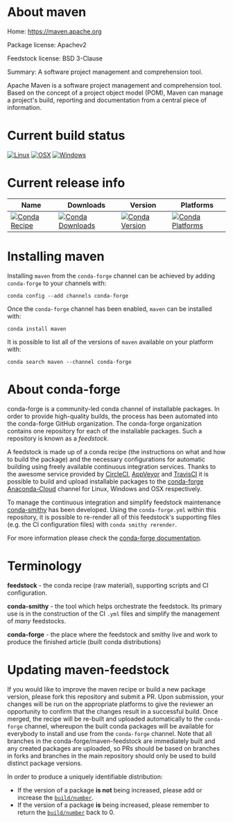 About maven
===========

Home: https://maven.apache.org

Package license: Apachev2

Feedstock license: BSD 3-Clause

Summary: A software project management and comprehension tool.

Apache Maven is a software project management and comprehension tool.
Based on the concept of a project object model (POM), Maven can manage
a project's build, reporting and documentation from a central piece of information.


Current build status
====================

[![Linux](https://img.shields.io/circleci/project/github/conda-forge/maven-feedstock/master.svg?label=Linux)](https://circleci.com/gh/conda-forge/maven-feedstock)
[![OSX](https://img.shields.io/travis/conda-forge/maven-feedstock/master.svg?label=macOS)](https://travis-ci.org/conda-forge/maven-feedstock)
[![Windows](https://img.shields.io/appveyor/ci/conda-forge/maven-feedstock/master.svg?label=Windows)](https://ci.appveyor.com/project/conda-forge/maven-feedstock/branch/master)

Current release info
====================

| Name | Downloads | Version | Platforms |
| --- | --- | --- | --- |
| [![Conda Recipe](https://img.shields.io/badge/recipe-maven-green.svg)](https://anaconda.org/conda-forge/maven) | [![Conda Downloads](https://img.shields.io/conda/dn/conda-forge/maven.svg)](https://anaconda.org/conda-forge/maven) | [![Conda Version](https://img.shields.io/conda/vn/conda-forge/maven.svg)](https://anaconda.org/conda-forge/maven) | [![Conda Platforms](https://img.shields.io/conda/pn/conda-forge/maven.svg)](https://anaconda.org/conda-forge/maven) |

Installing maven
================

Installing `maven` from the `conda-forge` channel can be achieved by adding `conda-forge` to your channels with:

```
conda config --add channels conda-forge
```

Once the `conda-forge` channel has been enabled, `maven` can be installed with:

```
conda install maven
```

It is possible to list all of the versions of `maven` available on your platform with:

```
conda search maven --channel conda-forge
```


About conda-forge
=================

conda-forge is a community-led conda channel of installable packages.
In order to provide high-quality builds, the process has been automated into the
conda-forge GitHub organization. The conda-forge organization contains one repository
for each of the installable packages. Such a repository is known as a *feedstock*.

A feedstock is made up of a conda recipe (the instructions on what and how to build
the package) and the necessary configurations for automatic building using freely
available continuous integration services. Thanks to the awesome service provided by
[CircleCI](https://circleci.com/), [AppVeyor](https://www.appveyor.com/)
and [TravisCI](https://travis-ci.org/) it is possible to build and upload installable
packages to the [conda-forge](https://anaconda.org/conda-forge)
[Anaconda-Cloud](https://anaconda.org/) channel for Linux, Windows and OSX respectively.

To manage the continuous integration and simplify feedstock maintenance
[conda-smithy](https://github.com/conda-forge/conda-smithy) has been developed.
Using the ``conda-forge.yml`` within this repository, it is possible to re-render all of
this feedstock's supporting files (e.g. the CI configuration files) with ``conda smithy rerender``.

For more information please check the [conda-forge documentation](https://conda-forge.org/docs/).

Terminology
===========

**feedstock** - the conda recipe (raw material), supporting scripts and CI configuration.

**conda-smithy** - the tool which helps orchestrate the feedstock.
                   Its primary use is in the construction of the CI ``.yml`` files
                   and simplify the management of *many* feedstocks.

**conda-forge** - the place where the feedstock and smithy live and work to
                  produce the finished article (built conda distributions)


Updating maven-feedstock
========================

If you would like to improve the maven recipe or build a new
package version, please fork this repository and submit a PR. Upon submission,
your changes will be run on the appropriate platforms to give the reviewer an
opportunity to confirm that the changes result in a successful build. Once
merged, the recipe will be re-built and uploaded automatically to the
`conda-forge` channel, whereupon the built conda packages will be available for
everybody to install and use from the `conda-forge` channel.
Note that all branches in the conda-forge/maven-feedstock are
immediately built and any created packages are uploaded, so PRs should be based
on branches in forks and branches in the main repository should only be used to
build distinct package versions.

In order to produce a uniquely identifiable distribution:
 * If the version of a package **is not** being increased, please add or increase
   the [``build/number``](https://conda.io/docs/user-guide/tasks/build-packages/define-metadata.html#build-number-and-string).
 * If the version of a package **is** being increased, please remember to return
   the [``build/number``](https://conda.io/docs/user-guide/tasks/build-packages/define-metadata.html#build-number-and-string)
   back to 0.
